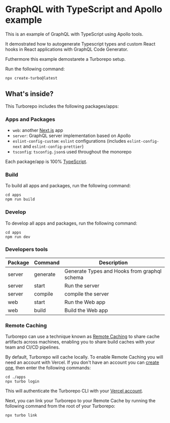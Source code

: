 # GraphQL with TypeScript and Apollo example

This is an example of GraphQL with TypeScript using Apollo tools.

It demostrated how to autogenerate Typescript types and custom React hooks in React applications with GraphQL Code Generator.

Futhermore this example demostarete a Turborepo setup.

Run the following command:

```sh
npx create-turbo@latest
```

## What's inside?

This Turborepo includes the following packages/apps:

### Apps and Packages

- `web`: another [Next.js](https://nextjs.org/) app
- `server`: GraphQL server implementation based on Apollo
- `eslint-config-custom`: `eslint` configurations (includes `eslint-config-next` and `eslint-config-prettier`)
- `tsconfig`: `tsconfig.json`s used throughout the monorepo

Each package/app is 100% [TypeScript](https://www.typescriptlang.org/).

### Build

To build all apps and packages, run the following command:

```shell
cd apps
npm run build
```

### Develop

To develop all apps and packages, run the following command:

```shell
cd apps
npm run dev
```

### Developers tools

| Package  |Command  | Description  |
|---|---|---|
| server  | generate | Generate Types and Hooks from graphql schema  |
| server  | start | Run the server  |
| server  | compile | compile the server  |
| web  | start  | Run the Web app   |
| web  | build | Build the Web app   |

### Remote Caching

Turborepo can use a technique known as [Remote Caching](https://turbo.build/repo/docs/core-concepts/remote-caching) to share cache artifacts across machines, enabling you to share build caches with your team and CI/CD pipelines.

By default, Turborepo will cache locally. To enable Remote Caching you will need an account with Vercel. If you don't have an account you can [create one](https://vercel.com/signup), then enter the following commands:

```shell
cd ./apps
npx turbo login
```

This will authenticate the Turborepo CLI with your [Vercel account](https://vercel.com/docs/concepts/personal-accounts/overview).

Next, you can link your Turborepo to your Remote Cache by running the following command from the root of your Turborepo:

```shell
npx turbo link
```
